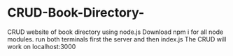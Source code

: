 # CRUD-Book-Directory-
CRUD website of book directory using node.js
Download npm i for all node modules.
run both terminals first the server and then index.js
The CRUD will work on localhost:3000
